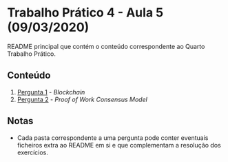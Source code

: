 # Trabalho Prático 4 - Aula 5 (09/03/2020)

README principal que contém o conteúdo correspondente ao Quarto Trabalho Prático.

## Conteúdo

1. [Pergunta 1](https://github.com/uminho-miei-engseg-19-20/Grupo5/tree/master/TP4/P1%20-%20Blockchain) - *Blockchain*
2. [Pergunta 2](https://github.com/uminho-miei-engseg-19-20/Grupo5/tree/master/TP4/P2%20-%20Proof%20of%20Work%20Consensus%20Model) - *Proof of Work Consensus Model*

<p>

## Notas

- Cada pasta correspondente a uma pergunta pode conter eventuais ficheiros extra ao README em si e que complementam a resolução dos exercícios.
